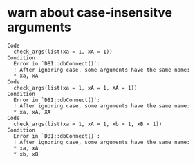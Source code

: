 # warn about case-insensitve arguments

    Code
      check_args(list(xa = 1, xA = 1))
    Condition
      Error in `DBI::dbConnect()`:
      ! After ignoring case, some arguments have the same name:
      * xa, xA
    Code
      check_args(list(xa = 1, xA = 1, XA = 1))
    Condition
      Error in `DBI::dbConnect()`:
      ! After ignoring case, some arguments have the same name:
      * xa, xA, XA
    Code
      check_args(list(xa = 1, xA = 1, xb = 1, xB = 1))
    Condition
      Error in `DBI::dbConnect()`:
      ! After ignoring case, some arguments have the same name:
      * xa, xA
      * xb, xB

